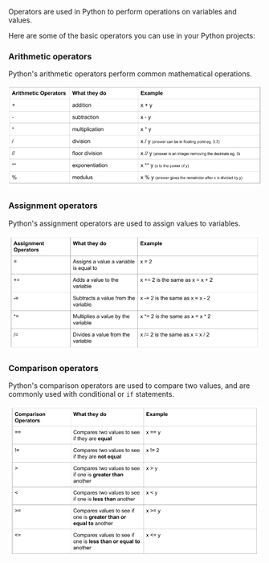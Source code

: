 Operators are used in Python to perform operations on variables and values.

Here are some of the basic operators you can use in your Python projects:

### Arithmetic operators

Python's arithmetic operators perform common mathematical operations.

![A table showing the following arithmetic operators: + performs addition; - performs subtraction; * performs multiplication; / performs division; // performs floor division where the answer is an integer removing the decimals; ** performs exponentiation; % performs the modulus function.](images/arithmetic_operators.png)

### Assignment operators

Python's assignment operators are used to assign values to variables.

![A table showing the following assignment operators: = assigns a value a variable is equal to; += adds a value to the variable; -= subtracts a value from the variable; *= multiplies a value by the variable; /= divides a value from the variable.](images/assignment_operators.png)

### Comparison operators

Python's comparison operators are used to compare two values, and are commonly used with conditional or `if` statements.

![A table showing the following comparison operators: == compares two values to see if they are equal; != compares two values to see if the are not equal; < compares two values to see if one is less than another; > compares two values to see if one is greater than another; >= compares two values to see if one is greater than or equal to another;<= compares values to see if one is less than or equal to another.](images/comparison_operators.png)